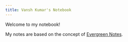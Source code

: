 ```yaml
---
title: Vansh Kumar's Notebook
---
```

Welcome to my notebook!

My notes are based on the concept of [Evergreen Notes](https://notes.andymatuschak.org/z5E5QawiXCMbtNtupvxeoEX).